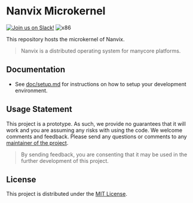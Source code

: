 # Nanvix Microkernel

[![Join us on Slack!](https://img.shields.io/badge/chat-on%20Slack-e01563.svg)](https://join.slack.com/t/nanvix/shared_invite/zt-1yu30bs28-nsNmw8IwCyh6MBBV~B~X7w)
![x86](https://github.com/nanvix/microkernel/actions/workflows/x86.yml/badge.svg)

This repository hosts the microkernel of Nanvix.

> Nanvix is a distributed operating system for manycore platforms.

## Documentation

- See [doc/setup.md](doc/setup.md) for instructions on how to setup your development environment.

## Usage Statement

This project is a prototype. As such, we provide no guarantees that it will work and you are assuming any risks with using the code. We welcome comments and feedback. Please send any questions or comments to any [maintainer of the project](https://github.com/orgs/nanvix/people).

> By sending feedback, you are consenting that it may be used in the further development of this project.

## License

This project is distributed under the [MIT License](LICENSE.txt).
